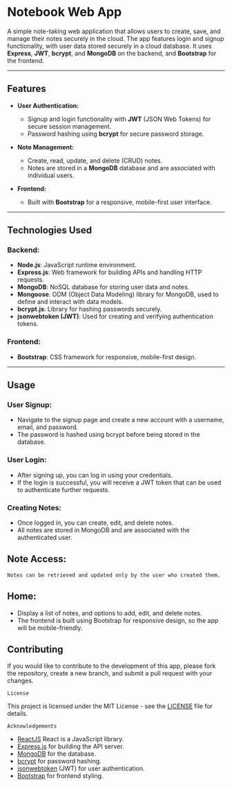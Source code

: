 # Notebook Web App

A simple note-taking web application that allows users to create, save, and manage their notes securely in the cloud. The app features login and signup functionality, with user data stored securely in a cloud database. It uses **Express**, **JWT**, **bcrypt**, and **MongoDB** on the backend, and **Bootstrap** for the frontend.

---

## Features

- **User Authentication:**
  - Signup and login functionality with **JWT** (JSON Web Tokens) for secure session management.
  - Password hashing using **bcrypt** for secure password storage.
  
- **Note Management:**
  - Create, read, update, and delete (CRUD) notes.
  - Notes are stored in a **MongoDB** database and are associated with individual users.

- **Frontend:**
  - Built with **Bootstrap** for a responsive, mobile-first user interface.

---

## Technologies Used

### Backend:
- **Node.js**: JavaScript runtime environment.
- **Express.js**: Web framework for building APIs and handling HTTP requests.
- **MongoDB**: NoSQL database for storing user data and notes.
- **Mongoose**: ODM (Object Data Modeling) library for MongoDB, used to define and interact with data models.
- **bcrypt.js**: Library for hashing passwords securely.
- **jsonwebtoken (JWT)**: Used for creating and verifying authentication tokens.

### Frontend:
- **Bootstrap**: CSS framework for responsive, mobile-first design.

---
## Usage
### User Signup:

- Navigate to the signup page and create a new account with a username, email, and password.
- The password is hashed using bcrypt before being stored in the database.
### User Login:

- After signing up, you can log in using your credentials.
- If the login is successful, you will receive a JWT token that can be used to authenticate further requests.
### Creating Notes:

- Once logged in, you can create, edit, and delete notes.
- All notes are stored in MongoDB and are associated with the authenticated user.
## Note Access:

`Notes can be retrieved and updated only by the user who created them.`

## Home: 
- Display a list of notes, and options to add, edit, and delete notes.
- The frontend is built using Bootstrap for responsive design, so the app will be mobile-friendly.

## Contributing
If you would like to contribute to the development of this app, please fork the repository, create a new branch, and submit a pull request with your changes.

`License`

This project is licensed under the MIT License - see the [LICENSE](https://github.com/HarshYadav152/notebook-backend/blob/main/LICENSE) file for details.

`Acknowledgements`

- [ReactJS](https://react.dev/) 
React is a JavaScript library.
- [Express.js](https://expressjs.com/en/starter/installing.html) for building the API server.
- [MongoDB](https://www.mongodb.com/) for the database.
- [bcrypt](https://www.npmjs.com/package/bcryptjs) for password hashing.
- [jsonwebtoken](https://www.npmjs.com/package/jsonwebtoken) (JWT) for user authentication.
- [Bootstrap](https://getbootstrap.com/docs/5.3/getting-started/introduction/) for frontend styling.
